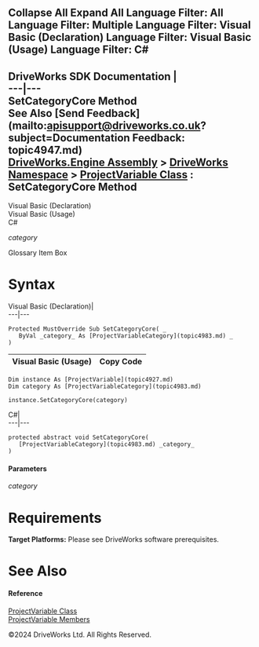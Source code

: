       

 Collapse All Expand All  Language Filter: All  Language Filter: Multiple  Language Filter: Visual Basic (Declaration) Language Filter: Visual Basic (Usage) Language Filter: C#  
---  
DriveWorks SDK Documentation  |   
---|---  
SetCategoryCore Method   
See Also [Send Feedback](mailto:apisupport@driveworks.co.uk?subject=Documentation Feedback: topic4947.md)  
[DriveWorks.Engine Assembly](topic2156.md) > [DriveWorks Namespace](topic2159.md) > [ProjectVariable Class](topic4927.md) : SetCategoryCore Method  
---  
  
Visual Basic (Declaration)    
Visual Basic (Usage)    
C# 

_category_
    

Glossary Item Box

# Syntax

Visual Basic (Declaration)|   
---|---  
      
    
    Protected MustOverride Sub SetCategoryCore( _
       ByVal _category_ As [ProjectVariableCategory](topic4983.md) _
    )   
  
Visual Basic (Usage)| Copy Code  
---|---  
      
    
    Dim instance As [ProjectVariable](topic4927.md)
    Dim category As [ProjectVariableCategory](topic4983.md)
     
    instance.SetCategoryCore(category)  
  
C#|   
---|---  
      
    
    protected abstract void SetCategoryCore( 
       [ProjectVariableCategory](topic4983.md) _category_
    )  
  
#### Parameters

 _category_
    

# Requirements

**Target Platforms:** Please see DriveWorks software prerequisites.

# See Also

#### Reference

[ProjectVariable Class](topic4927.md)   
[ProjectVariable Members](topic4928.md)

©2024 DriveWorks Ltd. All Rights Reserved.
